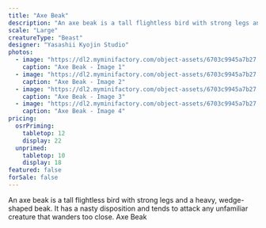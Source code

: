```yaml
---
title: "Axe Beak"
description: "An axe beak is a tall flightless bird with strong legs and a heavy, wedge-shaped beak. It has a nasty disposition and tends to attack any unfamiliar creature that wanders too close. Axe Beak"
scale: "Large"
creatureType: "Beast"
designer: "Yasashii Kyojin Studio"
photos:
  - image: "https://dl2.myminifactory.com/object-assets/6703c9945a7b27.25788625/images/720X720-AxeBeak_01_PS.jpg"
    caption: "Axe Beak - Image 1"
  - image: "https://dl2.myminifactory.com/object-assets/6703c9945a7b27.25788625/images/720X720-AxeBeak_01_SCALE.jpg"
    caption: "Axe Beak - Image 2"
  - image: "https://dl2.myminifactory.com/object-assets/6703c9945a7b27.25788625/images/720X720-AxeBeak_01_B.jpg"
    caption: "Axe Beak - Image 3"
  - image: "https://dl2.myminifactory.com/object-assets/6703c9945a7b27.25788625/images/720X720-AxeBeak_01_C.jpg"
    caption: "Axe Beak - Image 4"
pricing:
  osrPriming:
    tabletop: 12
    display: 22
  unprimed:
    tabletop: 10
    display: 18
featured: false
forSale: false
---
```


An axe beak is a tall flightless bird with strong legs and a heavy, wedge-shaped beak. It has a nasty disposition and tends to attack any unfamiliar creature that wanders too close. Axe Beak